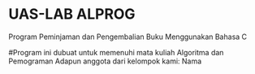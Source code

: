 # UAS-LAB ALPROG
Program Peminjaman dan Pengembalian Buku Menggunakan Bahasa C

#Program ini dubuat untuk memenuhi mata kuliah Algoritma dan Pemograman
Adapun anggota dari kelompok kami:
Nama 
